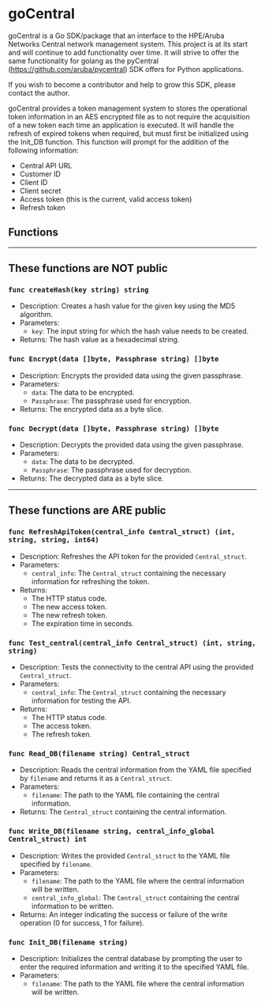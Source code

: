 # goCentral

goCentral is a Go SDK/package that an interface to the HPE/Aruba Networks Central network management system.  This project is at its start and will continue to add functionality over time.  It will strive to offer the same functionality for golang as the pyCentral (https://github.com/aruba/pycentral) SDK offers for Python applications.

If you wish to become a contributor and help to grow this SDK, please contact the author.

goCentral provides a token management system to stores the operational token information in an AES encrypted file as to not require the acquisition of a new token each time an application is executed.  It will handle the refresh of expired tokens when required, but must first be initialized using the Init_DB function.  This function will prompt for the addition of the following information:

  - Central API URL
  - Customer ID
  - Client ID
  - Client secret
  - Access token (this is the current, valid access token)
  - Refresh token

## Functions

------------------------------------------
These functions are NOT public
------------------------------------------


### `func createHash(key string) string`
- Description: Creates a hash value for the given key using the MD5 algorithm.
- Parameters:
  - `key`: The input string for which the hash value needs to be created.
- Returns: The hash value as a hexadecimal string.

### `func Encrypt(data []byte, Passphrase string) []byte`
- Description: Encrypts the provided data using the given passphrase.
- Parameters:
  - `data`: The data to be encrypted.
  - `Passphrase`: The passphrase used for encryption.
- Returns: The encrypted data as a byte slice.

### `func Decrypt(data []byte, Passphrase string) []byte`
- Description: Decrypts the provided data using the given passphrase.
- Parameters:
  - `data`: The data to be decrypted.
  - `Passphrase`: The passphrase used for decryption.
- Returns: The decrypted data as a byte slice.

------------------------------------------
These functions are ARE public
------------------------------------------

### `func RefreshApiToken(central_info Central_struct) (int, string, string, int64)`
- Description: Refreshes the API token for the provided `Central_struct`.
- Parameters:
  - `central_info`: The `Central_struct` containing the necessary information for refreshing the token.
- Returns:
  - The HTTP status code.
  - The new access token.
  - The new refresh token.
  - The expiration time in seconds.

### `func Test_central(central_info Central_struct) (int, string, string)`
- Description: Tests the connectivity to the central API using the provided `Central_struct`.
- Parameters:
  - `central_info`: The `Central_struct` containing the necessary information for testing the API.
- Returns:
  - The HTTP status code.
  - The access token.
  - The refresh token.

### `func Read_DB(filename string) Central_struct`
- Description: Reads the central information from the YAML file specified by `filename` and returns it as a `Central_struct`.
- Parameters:
  - `filename`: The path to the YAML file containing the central information.
- Returns: The `Central_struct` containing the central information.

### `func Write_DB(filename string, central_info_global Central_struct) int`
- Description: Writes the provided `Central_struct` to the YAML file specified by `filename`.
- Parameters:
  - `filename`: The path to the YAML file where the central information will be written.
  - `central_info_global`: The `Central_struct` containing the central information to be written.
- Returns: An integer indicating the success or failure of the write operation (0 for success, 1 for failure).

### `func Init_DB(filename string)`
- Description: Initializes the central database by prompting the user to enter the required information and writing it to the specified YAML file.
- Parameters:
  - `filename`: The path to the YAML file where the central information will be written.


